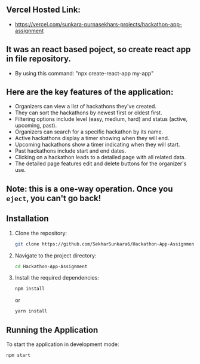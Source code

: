 ## Vercel Hosted Link:
   - https://vercel.com/sunkara-purnasekhars-projects/hackathon-app-assignment

## It was an react based poject, so create react app in file repository.
   - By using this command: "npx create-react-app my-app"
     
## Here are the key features of the application:
- Organizers can view a list of hackathons they've created.
- They can sort the hackathons by newest first or oldest first.
- Filtering options include level (easy, medium, hard) and status (active, upcoming, past).
- Organizers can search for a specific hackathon by its name.
- Active hackathons display a timer showing when they will end.
- Upcoming hackathons show a timer indicating when they will start.
- Past hackathons include start and end dates.
- Clicking on a hackathon leads to a detailed page with all related data.
- The detailed page features edit and delete buttons for the organizer's use.
  
## **Note: this is a one-way operation. Once you `eject`, you can't go back!**

## Installation

1. Clone the repository:
    ```bash
    git clone https://github.com/SekharSunkara6/Hackathon-App-Assignment.git
    ```

2. Navigate to the project directory:
    ```bash
    cd Hackathon-App-Assignment 
    ```

3. Install the required dependencies:
    ```bash
    npm install
    ```
    or
    ```bash
    yarn install
    ```

## Running the Application

To start the application in development mode:
```bash
npm start


